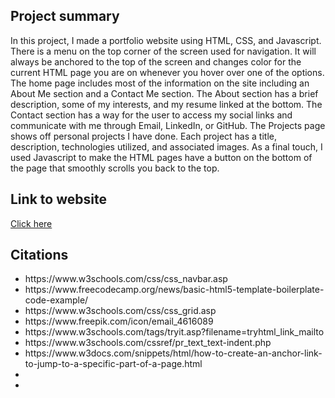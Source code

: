 <h2>Project summary</h2>
In this project, I made a portfolio website using HTML, CSS, and Javascript. There is a menu on the top corner of the screen used for navigation. It will always be anchored to the top of the screen and changes color for the current HTML page you are on whenever you hover over one of the options. The home page includes most of the information on the site including an About Me section and a Contact Me section. The About section has a brief description, some of my interests, and my resume linked at the bottom. The Contact section has a way for the user to access my social links and communicate with me through Email, LinkedIn, or GitHub. The Projects page shows off personal projects I have done. Each project has a title, description, technologies utilized, and associated images. As a final touch, I used Javascript to make the HTML pages have a button on the bottom of the page that smoothly scrolls you back to the top.

<h2>Link to website</h2>
<a href="https://github.com/bmorillo">Click here</a>

<h2>Citations</h2>
<ul>
  <li>https://www.w3schools.com/css/css_navbar.asp</li>
  <li>https://www.freecodecamp.org/news/basic-html5-template-boilerplate-code-example/</li>
  <li>https://www.w3schools.com/css/css_grid.asp</li>
  <li>https://www.freepik.com/icon/email_4616089</li>
  <li>https://www.w3schools.com/tags/tryit.asp?filename=tryhtml_link_mailto</li>
  <li>https://www.w3schools.com/cssref/pr_text_text-indent.php</li>
  <li>https://www.w3docs.com/snippets/html/how-to-create-an-anchor-link-to-jump-to-a-specific-part-of-a-page.html</li>
  <li></li>
  <li></li>

</ul>
